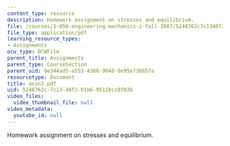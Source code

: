 ```yaml
---
content_type: resource
description: Homework assignment on stresses and equilibrium.
file: /courses/1-050-engineering-mechanics-i-fall-2007/5248762c7c1340f201b69511bcc8f03b_assn3.pdf
file_type: application/pdf
learning_resource_types:
- Assignments
ocw_type: OCWFile
parent_title: Assignments
parent_type: CourseSection
parent_uid: 8e344ad5-a553-4368-9048-9e95e736657a
resourcetype: Document
title: assn3.pdf
uid: 5248762c-7c13-40f2-01b6-9511bcc8f03b
video_files:
  video_thumbnail_file: null
video_metadata:
  youtube_id: null
---
```

Homework assignment on stresses and equilibrium.

